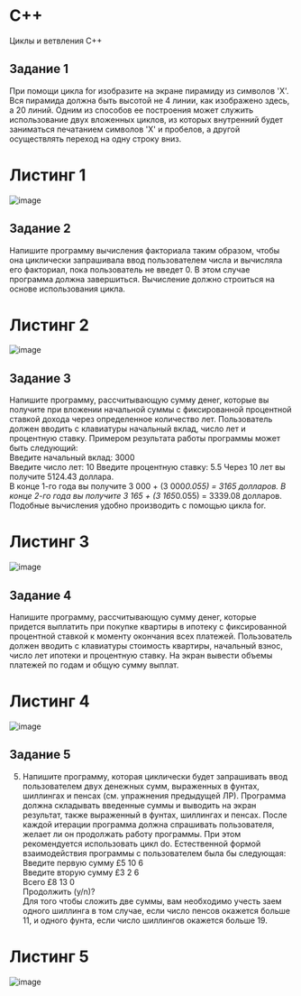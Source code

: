 # С++
Циклы и ветвления С++
## Задание 1
При помощи цикла for изобразите на экране пирамиду из символов 'X'.
Вся пирамида должна быть высотой не 4 линии, как изображено здесь, а 20 линий. Одним из способов ее построения может служить использование двух вложенных циклов, из которых внутренний будет заниматься печатанием символов 'X' и пробелов, а другой осуществлять переход на одну строку вниз.   
# Листинг 1

![image](https://github.com/user-attachments/assets/62fc4116-c6e9-47fd-b828-6648efb83192)
## Задание 2
Напишите программу вычисления факториала таким образом, чтобы она циклически запрашивала ввод пользователем числа и вычисляла его факториал, пока пользователь не введет 0. В этом случае программа должна завершиться. Вычисление должно строиться на основе использования цикла.

# Листинг 2

![image](https://github.com/user-attachments/assets/cf0fbd7b-a0bc-4b12-bd7a-bb95b24339aa)

## Задание 3
Напишите программу, рассчитывающую сумму денег, которые вы получите при вложении начальной суммы с фиксированной процентной ставкой дохода через определенное количество лет. Пользователь должен вводить с клавиатуры начальный вклад, число лет и процентную ставку. Примером результата работы программы может быть следующий:   
Введите начальный вклад: 3000   
Введите число лет: 10 
Введите процентную ставку: 5.5 
Через 10 лет вы получите 5124.43 доллара.   
В конце 1-го года вы получите 3 000 + (3 000*0.055) = 3165 долларов. 
В конце 2-го года вы получите 3 165 + (3 165*0.055) = 3339.08 долларов. 
Подобные вычисления удобно производить с помощью цикла for.   

# Листинг 3
![image](https://github.com/user-attachments/assets/a407c6d8-5bb8-43c1-ad87-62fe215d4559)

## Задание 4
Напишите программу, рассчитывающую сумму денег, которые придется выплатить при покупке квартиры в ипотеку с фиксированной процентной ставкой к моменту окончания всех платежей. Пользователь должен вводить с клавиатуры стоимость квартиры, начальный взнос, число лет ипотеки и процентную ставку. На экран вывести объемы платежей по годам и общую сумму выплат.

# Листинг 4

![image](https://github.com/user-attachments/assets/5c05488c-335e-4a22-acc8-148d5467cb83)


## Задание 5
5.	Напишите программу, которая циклически будет запрашивать ввод пользователем двух денежных сумм, выраженных в фунтах, шиллингах и пенсах (см. упражнения предыдущей ЛР). Программа должна складывать введенные суммы и выводить на экран результат, также выраженный в фунтах, шиллингах и пенсах. После каждой итерации программа должна спрашивать пользователя, желает ли он продолжать работу программы. При этом рекомендуется использовать цикл do. Естественной формой взаимодействия программы с пользователем была бы следующая:   
Введите первую сумму   £5 10 6    
Введите вторую сумму   £3 2 6    
Всего   £8 13 0    
Продолжить (у/n)?   
Для того чтобы сложить две суммы, вам необходимо учесть заем одного шиллинга в том случае, если число пенсов окажется больше 11, и одного фунта, если число шиллингов окажется больше 19.   

# Листинг 5
![image](https://github.com/user-attachments/assets/f85414a2-a3eb-4ef9-be6c-6c2ad7e4406d)
